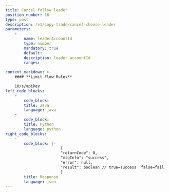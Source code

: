 ```yaml
---
title: Cancel follow leader
position_number: 16
type: post
description: /v1/copy-trade/cancel-choose-leader
parameters:
    -
        name: leaderAccountId
        type: number
        mandatory: true
        default:
        description: leader accountId
        ranges:
    
content_markdown: >-
    #### **Limit Flow Rules**

    10/s/apikey
left_code_blocks:
    -
        code_block:
        title: Java
        language: java
    -
        code_block:
        title: Python
        language: python
right_code_blocks:
    -
        code_block: |-
                        {
                        "returnCode": 0,
                        "msgInfo": "success",
                        "error": null,
                        "result": boolean // true=success  false=fail
                        }
        title: Response
        language: json
---
```

